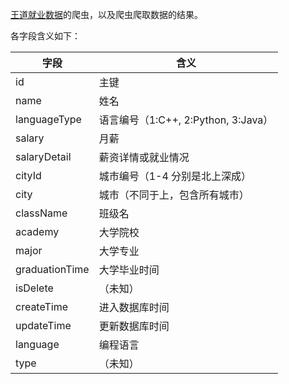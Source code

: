 [王道就业数据](http://home.cskaoyan.com/#/employmentData)的爬虫，以及爬虫爬取数据的结果。

各字段含义如下：

|字段|含义|
|---|---|
|id|主键|
|name|姓名|
|languageType|语言编号（1:C++, 2:Python, 3:Java）|
|salary|月薪|
|salaryDetail|薪资详情或就业情况|
|cityId|城市编号（1-4 分别是北上深成）|
|city|城市（不同于上，包含所有城市）|
|className|班级名|
|academy|大学院校|
|major|大学专业|
|graduationTime|大学毕业时间|
|isDelete|（未知）|
|createTime|进入数据库时间|
|updateTime|更新数据库时间|
|language|编程语言|
|type|（未知）|